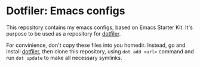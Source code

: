Dotfiler: Emacs configs
=======================

This repository contains my emacs configs, based on Emacs Starter Kit.
It's purpose to be used as a repository for [dotfiler][].

For convinience, don't copy these files into you homedir. Instead,
go and install [dotfiler][], then clone this repository, using
`dot add <url>` command and run `dot update` to make all necessary
symlinks.

[dotfiler]: https://github.com/svetlyak40wt/dotfiler
